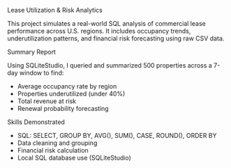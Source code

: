 Lease Utilization & Risk Analytics

This project simulates a real-world SQL analysis of commercial lease performance across U.S. regions. It includes occupancy trends, underutilization patterns, and financial risk forecasting using raw CSV data.

Summary Report

Using SQLiteStudio, I queried and summarized 500 properties across a 7-day window to find:
- Average occupancy rate by region
- Properties underutilized (under 40%)
- Total revenue at risk
- Renewal probability forecasting

Skills Demonstrated
- SQL: SELECT, GROUP BY, AVG(), SUM(), CASE, ROUND(), ORDER BY
- Data cleaning and grouping
- Financial risk calculation
- Local SQL database use (SQLiteStudio)

